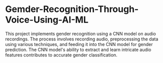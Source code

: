 # Gemder-Recognition-Through-Voice-Using-AI-ML
This project implements gender recognition using a CNN model on audio recordings.  The process involves recording audio, preprocessing the data using various techniques, and feeding  it into the CNN model for gender prediction. The CNN model's ability to extract and learn intricate  audio features contributes to accurate gender classification.

